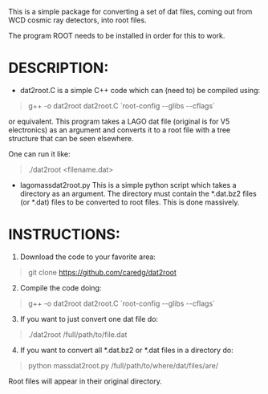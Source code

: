 This is a simple package for converting a set of dat files, coming out from WCD cosmic ray detectors, into root files.

The program ROOT needs to be installed in order for this to work.

DESCRIPTION:
============

* dat2root.C is a simple C++ code which can (need to) be compiled using:

> g++ -o dat2root dat2root.C \`root-config --glibs --cflags\`

or equivalent.
This program takes a LAGO dat file (original is for V5 electronics) as an argument and converts it to a root file with a tree structure that can be seen elsewhere.

One can run it like:

> ./dat2root <filename.dat>

* lagomassdat2root.py 
This is a simple python script which takes a directory as an argument.  The directory must contain the *.dat.bz2 files (or *.dat) files to be converted to root files.  This is done massively.


INSTRUCTIONS:
=============

1. Download the code to your favorite area:

> git clone https://github.com/caredg/dat2root

2. Compile the code doing:

> g++ -o dat2root dat2root.C \`root-config --glibs --cflags\`

3. If you want to just convert one dat file do:

> ./dat2root /full/path/to/file.dat

4. If you want to convert all *.dat.bz2 or *.dat files in a directory do:

> python massdat2root.py /full/path/to/where/dat/files/are/

Root files will appear in their original directory.
